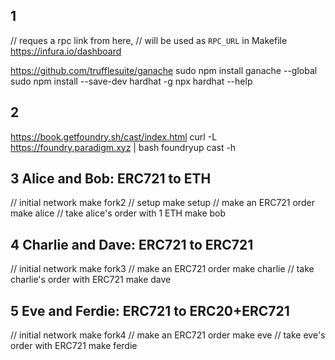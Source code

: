 

## 1
// reques a rpc link from here, 
// will be used as `RPC_URL` in Makefile
https://infura.io/dashboard


https://github.com/trufflesuite/ganache
sudo npm install ganache --global
sudo npm install --save-dev hardhat -g
npx hardhat --help


## 2
https://book.getfoundry.sh/cast/index.html
curl -L https://foundry.paradigm.xyz | bash
foundryup
cast -h

## 3 Alice and Bob: ERC721 to ETH
// initial network
make fork2
// setup
make setup
// make an ERC721 order
make alice
// take alice's order with 1 ETH
make bob

## 4 Charlie and Dave: ERC721 to ERC721
// initial network
make fork3
// make an ERC721 order
make charlie
// take charlie's order with ERC721
make dave

## 5 Eve and Ferdie: ERC721 to ERC20+ERC721
// initial network
make fork4
// make an ERC721 order
make eve
// take eve's order with ERC721
make ferdie